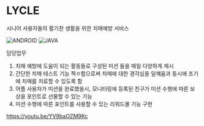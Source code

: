 # LYCLE

시니어 사용자들의 활기찬 생활을 위한 치매예방 서비스

![ANDROID](https://img.shields.io/badge/Android-3DDC84?style=for-the-badge&logo=android&logoColor=white) ![JAVA](https://img.shields.io/badge/Java-ED8B00?style=for-the-badge&logo=openjdk&logoColor=white)

담당업무
1. 치매 예방에 도움이 되는 활동들로 구성된 미션 들을 매일 다양하게 제시
2. 간단한 치매 테스트 기능 젝ㅇ함으로써 치매에 대한 경각심을 일꺠움과 동시에 조기에 치매를 치료할 수 있도록 함
3. 어플 사용자가 미션을 완료했을시, 모니터링에 등록된 친구가 미션 수행에 따른 보상을 포인트로 선물할 수 있는 기능
4. 미션 수행에 따른 포인트를 사용할 수 있는 리워드몰 기능 구현

https://youtu.be/YV9baOZM9Kc
